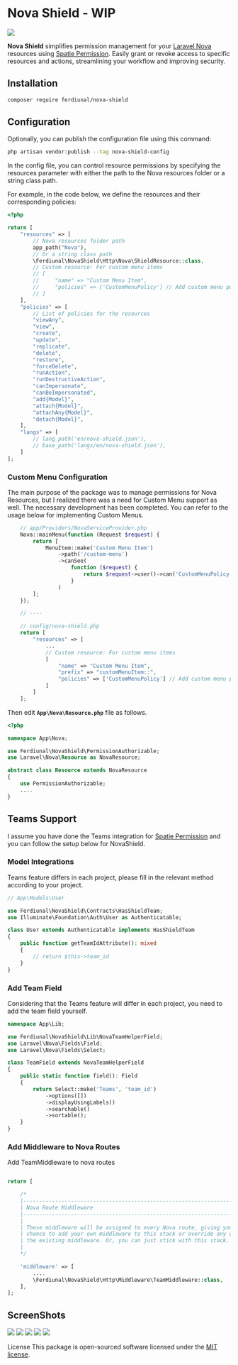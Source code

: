 # Nova Shield - WIP

<img src="./art/banner.png" />

**Nova Shield** simplifies permission management for your [Laravel Nova](https://nova.laravel.com) resources using [Spatie Permission](https://github.com/spatie/laravel-permission). Easily grant or revoke access to specific resources and actions, streamlining your workflow and improving security.

## Installation

```bash
composer require ferdiunal/nova-shield
```

## Configuration

Optionally, you can publish the configuration file using this command:

```bash
php artisan vendor:publish --tag nova-shield-config
```

In the config file, you can control resource permissions by specifying the resources parameter with either the path to the Nova resources folder or a string class path. 

For example, in the code below, we define the resources and their corresponding policies:

```php
<?php

return [
    "resources" => [
        // Nova resources folder path
        app_path("Nova"),
        // Or a string class path
        \Ferdiunal\NovaShield\Http\Nova\ShieldResource::class,
        // Custom resource: For custom menu items
        // [
        //     "name" => "Custom Menu Item",
        //     "policies" => ['CustomMenuPolicy'] // Add custom menu policies here
        // ]
    ],
    "policies" => [
        // List of policies for the resources
        "viewAny",
        "view",
        "create",
        "update",
        "replicate",
        "delete",
        "restore",
        "forceDelete",
        "runAction",
        "runDestructiveAction",
        "canImpersonate",
        "canBeImpersonated",
        "add{Model}",
        "attach{Model}",
        "attachAny{Model}",
        "detach{Model}",
    ],
    "langs" => [
        // lang_path('en/nova-shield.json'),
        // base_path('langs/en/nova-shield.json'),
    ]
];

``` 

### Custom Menu Configuration

The main purpose of the package was to manage permissions for Nova Resources, but I realized there was a need for Custom Menu support as well. The necessary development has been completed. You can refer to the usage below for implementing Custom Menus.

```php
    // app/Providers/NovaServiceProvider.php
    Nova::mainMenu(function (Request $request) {
        return [
            MenuItem::make('Custom Menu Item')
                ->path('/custom-menu')
                ->canSee(
                    function ($request) {
                        return $request->user()->can('CustomMenuPolicy');
                    }
                )
        ];
    });

    // ----

    // config/nova-shield.php
    return [
        "resources" => [
            ...
            // Custom resource: For custom menu items
            [
                "name" => "Custom Menu Item",
                "prefix" => "customMenuItem::",
                "policies" => ['CustomMenuPolicy'] // Add custom menu policies here
            ]
        ]
    ];
```


Then edit **`App\Nova\Resource.php`** file as follows.

```php
<?php

namespace App\Nova;

use Ferdiunal\NovaShield\PermissionAuthorizable;
use Laravel\Nova\Resource as NovaResource;

abstract class Resource extends NovaResource
{
    use PermissionAuthorizable;
    ....
}

```

## Teams Support

I assume you have done the Teams integration for [Spatie Permission](https://spatie.be/docs/laravel-permission/v6/basic-usage/teams-permissions) and you can follow the setup below for NovaShield.

### Model Integrations

Teams feature differs in each project, please fill in the relevant method according to your project.

```php
// App\Models\User

use Ferdiunal\NovaShield\Contracts\HasShieldTeam;
use Illuminate\Foundation\Auth\User as Authenticatable;

class User extends Authenticatable implements HasShieldTeam
{
    public function getTeamIdAttribute(): mixed
    {
        // return $this->team_id
    }
}
```

### Add Team Field

Considering that the Teams feature will differ in each project, you need to add the team field yourself.

```php
namespace App\Lib;

use Ferdiunal\NovaShield\Lib\NovaTeamHelperField;
use Laravel\Nova\Fields\Field;
use Laravel\Nova\Fields\Select;

class TeamField extends NovaTeamHelperField
{
    public static function field(): Field
    {
        return Select::make('Teams', 'team_id')
            ->options([])
            ->displayUsingLabels()
            ->searchable()
            ->sortable();
    }
}

```

### Add Middleware to Nova Routes

Add TeamMiddleware to nova routes

```php

return [

    /*
    |--------------------------------------------------------------------------
    | Nova Route Middleware
    |--------------------------------------------------------------------------
    |
    | These middleware will be assigned to every Nova route, giving you the
    | chance to add your own middleware to this stack or override any of
    | the existing middleware. Or, you can just stick with this stack.
    |
    */

    'middleware' => [
        ....
        \Ferdiunal\NovaShield\Http\Middleware\TeamMiddleware::class,
    ],
];

```

## ScreenShots

<img src="./art/index-view.png" />
<img src="./art/detail-view.png" />
<img src="./art/detail-view-1.png" />
<img src="./art/form-view.png" />
<img src="./art/form-view-1.png" />


License This package is open-sourced software licensed under the [MIT license](LICENSE).
